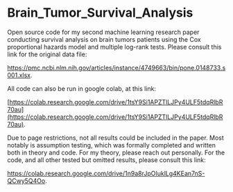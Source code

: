 # Brain_Tumor_Survival_Analysis
Open source code for my second machine learning research paper conducting survival analysis on brain tumors patients using the Cox proportional hazards model and multiple log-rank tests. Please consult this link for the original data file:

https://pmc.ncbi.nlm.nih.gov/articles/instance/4749663/bin/pone.0148733.s001.xlsx.

All code can also be run in google colab, at this link:

[https://colab.research.google.com/drive/1tsY9Si1APZTlLJPy4ULF5tdqRlbR70au](https://colab.research.google.com/drive/1tsY9Si1APZTlLJPy4ULF5tdqRlbR70au).

Due to page restrictions, not all results could be included in the paper. Most notably is assumption testing, which was formally completed and written both in theory and code. For my theory, please reach out personally. For the code, and all other tested but omitted results, please consult this link:

https://colab.research.google.com/drive/1n9a8rJpOIuklLg4KEan7nS-QCwy5Q4Oo.
